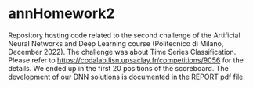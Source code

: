 # annHomework2
Repository hosting code related to the second challenge of the Artificial Neural Networks and Deep Learning course (Politecnico di Milano, December 2022). The challenge was about Time Series Classification. Please refer to https://codalab.lisn.upsaclay.fr/competitions/9056 for the details. We ended up in the first 20 positions of the scoreboard. The development of our DNN solutions is documented in the REPORT pdf file. 
